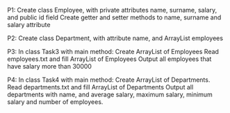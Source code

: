 P1: Create class Employee, with private attributes name, surname, salary, and public id field
Create getter and setter methods to name, surname and salary attribute

P2: Create class Department, with attribute name, and ArrayList<Employee> employees

P3: In class Task3 with main method:
Create ArrayList of Employees
Read employees.txt and fill ArrayList of Employees
Output all employees that have salary more than 30000

P4: In class Task4 with main method:
Create ArrayList of Departments.
Read departments.txt and fill ArrayList of Departments
Output all departments with name, and average salary, maximum salary, minimum salary and number of employees.
